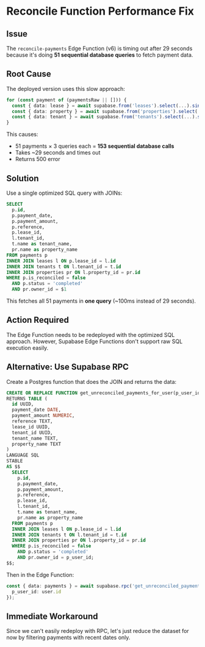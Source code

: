 # Reconcile Function Performance Fix

## Issue
The `reconcile-payments` Edge Function (v6) is timing out after 29 seconds because it's doing **51 sequential database queries** to fetch payment data.

## Root Cause
The deployed version uses this slow approach:
```typescript
for (const payment of (paymentsRaw || [])) {
  const { data: lease } = await supabase.from('leases').select(...).single();
  const { data: property } = await supabase.from('properties').select(...).single();
  const { data: tenant } = await supabase.from('tenants').select(...).single();
}
```

This causes:
- 51 payments × 3 queries each = **153 sequential database calls**
- Takes ~29 seconds and times out
- Returns 500 error

## Solution
Use a single optimized SQL query with JOINs:

```sql
SELECT 
  p.id,
  p.payment_date,
  p.payment_amount,
  p.reference,
  p.lease_id,
  l.tenant_id,
  t.name as tenant_name,
  pr.name as property_name
FROM payments p
INNER JOIN leases l ON p.lease_id = l.id
INNER JOIN tenants t ON l.tenant_id = t.id
INNER JOIN properties pr ON l.property_id = pr.id
WHERE p.is_reconciled = false 
  AND p.status = 'completed'
  AND pr.owner_id = $1
```

This fetches all 51 payments in **one query** (~100ms instead of 29 seconds).

## Action Required
The Edge Function needs to be redeployed with the optimized SQL approach. However, Supabase Edge Functions don't support raw SQL execution easily.

## Alternative: Use Supabase RPC
Create a Postgres function that does the JOIN and returns the data:

```sql
CREATE OR REPLACE FUNCTION get_unreconciled_payments_for_user(p_user_id UUID)
RETURNS TABLE (
  id UUID,
  payment_date DATE,
  payment_amount NUMERIC,
  reference TEXT,
  lease_id UUID,
  tenant_id UUID,
  tenant_name TEXT,
  property_name TEXT
) 
LANGUAGE SQL
STABLE
AS $$
  SELECT 
    p.id,
    p.payment_date,
    p.payment_amount,
    p.reference,
    p.lease_id,
    l.tenant_id,
    t.name as tenant_name,
    pr.name as property_name
  FROM payments p
  INNER JOIN leases l ON p.lease_id = l.id
  INNER JOIN tenants t ON l.tenant_id = t.id
  INNER JOIN properties pr ON l.property_id = pr.id
  WHERE p.is_reconciled = false 
    AND p.status = 'completed'
    AND pr.owner_id = p_user_id;
$$;
```

Then in the Edge Function:
```typescript
const { data: payments } = await supabase.rpc('get_unreconciled_payments_for_user', {
  p_user_id: user.id
});
```

## Immediate Workaround
Since we can't easily redeploy with RPC, let's just reduce the dataset for now by filtering payments with recent dates only.

